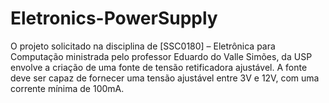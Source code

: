 # Eletronics-PowerSupply
O projeto solicitado na disciplina de [SSC0180] – Eletrônica para Computação ministrada pelo professor Eduardo do Valle Simões, da USP envolve a criação de uma fonte de tensão retificadora ajustável. A fonte deve ser capaz de fornecer uma tensão ajustável entre 3V e 12V, com uma corrente mínima de 100mA.
